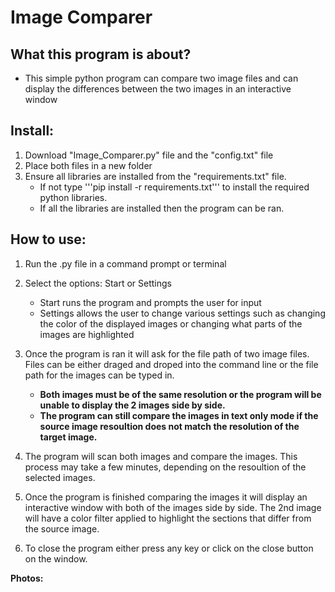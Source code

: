 # Image Comparer

## **What this program is about?**
  * This simple python program can compare two image files and can display the differences between the two images in an interactive window 
 
## **Install:**
  1. Download "Image_Comparer.py" file and the "config.txt" file
  2. Place both files in a new folder 
  3. Ensure all libraries are installed from the "requirements.txt" file.
     - If not type '''pip install -r requirements.txt''' to install the required python libraries.
     - If all the libraries are installed then the program can be ran.


## **How to use:**
  1. Run the .py file in a command prompt or terminal 
 
  2. Select the options: Start or Settings 
     - Start runs the program and prompts the user for input
     - Settings allows the user to change various settings such as changing the color of the displayed images or changing what parts of the images are         highlighted 
    
  3. Once the program is ran it will ask for the file path of two image files. Files can be either draged and droped into the command line or the file path for the images can be typed in.
       - **Both images must be of the same resolution or the program will be unable to display the 2 images side by side.**
       - **The program can still compare the images in text only mode if the source image resoultion does not match the resolution of the target image.**
  
  4. The program will scan both images and compare the images. This process may take a few minutes, depending on the resoultion of the selected images.
 
  5. Once the program is finished comparing the images it will display an interactive window with both of the images side by side. The 2nd image will have a color filter applied to highlight the sections that differ from the source image.
 
  6. To close the program either press any key or click on the close button on the window.


**Photos:**
